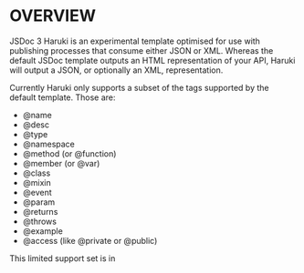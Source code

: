 OVERVIEW
========

JSDoc 3 Haruki is an experimental template optimised for use with publishing processes that consume either JSON or XML. Whereas the default JSDoc template outputs an HTML representation of your API, Haruki will output a JSON, or optionally an XML, representation.

Currently Haruki only supports a subset of the tags supported by the default template. Those are:

  * @name
  * @desc
  * @type
  * @namespace
  * @method (or @function)
  * @member (or @var)
  * @class
  * @mixin
  * @event
  * @param
  * @returns
  * @throws
  * @example
  * @access (like @private or @public)

This limited support set is in